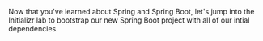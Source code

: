Now that you've learned about Spring and Spring Boot, let's jump into the Initializr lab to bootstrap our new Spring Boot project with all of our intial dependencies.
